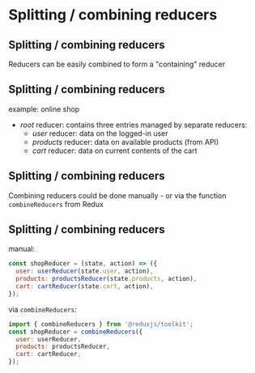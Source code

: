 # Splitting / combining reducers

## Splitting / combining reducers

Reducers can be easily combined to form a "containing" reducer

## Splitting / combining reducers

example: online shop

- _root_ reducer: contains three entries managed by separate reducers:
  - _user_ reducer: data on the logged-in user
  - _products_ reducer: data on available products (from API)
  - _cart_ reducer: data on current contents of the cart

## Splitting / combining reducers

Combining reducers could be done manually - or via the function `combineReducers` from Redux

## Splitting / combining reducers

manual:

```js
const shopReducer = (state, action) => ({
  user: userReducer(state.user, action),
  products: productsReducer(state.products, action),
  cart: cartReducer(state.cart, action),
});
```

via `combineReducers`:

```js
import { combineReducers } from '@reduxjs/toolkit';
const shopReducer = combineReducers({
  user: userReducer,
  products: productsReducer,
  cart: cartReducer,
});
```
